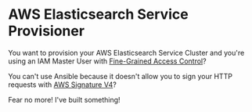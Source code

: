 # AWS Elasticsearch Service Provisioner

You want to provision your AWS Elasticsearch Service Cluster and you're using an IAM Master User with 
[Fine-Grained Access Control](https://docs.aws.amazon.com/elasticsearch-service/latest/developerguide/fgac.html)?

You can't use Ansible because it doesn't allow you to sign your HTTP requests with 
[AWS Signature V4](https://docs.aws.amazon.com/general/latest/gr/signature-version-4.html)?

Fear no more! I've built something!